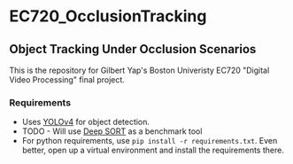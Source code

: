 # EC720_OcclusionTracking

## Object Tracking Under Occlusion Scenarios

This is the repository for Gilbert Yap's Boston Univeristy EC720 "Digital Video Processing" final project.

### Requirements

* Uses [YOLOv4](https://github.com/AlexeyAB/darknet) for object detection.
* TODO - Will use [Deep SORT](https://github.com/nwojke/deep_sort) as a benchmark tool
* For python requirements, use `pip install -r requirements.txt`. Even better, open up a virtual environment and install the requirements there.

